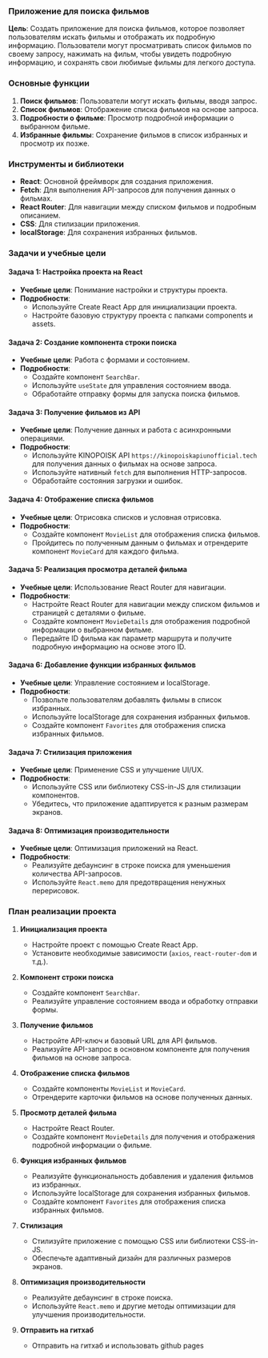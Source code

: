 ### Приложение для поиска фильмов

**Цель**: Создать приложение для поиска фильмов, которое позволяет пользователям искать фильмы и отображать их подробную информацию. Пользователи могут просматривать список фильмов по своему запросу, нажимать на фильм, чтобы увидеть подробную информацию, и сохранять свои любимые фильмы для легкого доступа.

### Основные функции

1. **Поиск фильмов**: Пользователи могут искать фильмы, вводя запрос.
2. **Список фильмов**: Отображение списка фильмов на основе запроса.
3. **Подробности о фильме**: Просмотр подробной информации о выбранном фильме.
4. **Избранные фильмы**: Сохранение фильмов в список избранных и просмотр их позже.

### Инструменты и библиотеки

-   **React**: Основной фреймворк для создания приложения.
-   **Fetch**: Для выполнения API-запросов для получения данных о фильмах.
-   **React Router**: Для навигации между списком фильмов и подробным описанием.
-   **CSS**: Для стилизации приложения.
-   **localStorage**: Для сохранения избранных фильмов.

### Задачи и учебные цели

#### Задача 1: Настройка проекта на React

-   **Учебные цели**: Понимание настройки и структуры проекта.
-   **Подробности**:
    -   Используйте Create React App для инициализации проекта.
    -   Настройте базовую структуру проекта с папками components и assets.

#### Задача 2: Создание компонента строки поиска

-   **Учебные цели**: Работа с формами и состоянием.
-   **Подробности**:
    -   Создайте компонент `SearchBar`.
    -   Используйте `useState` для управления состоянием ввода.
    -   Обработайте отправку формы для запуска поиска фильмов.

#### Задача 3: Получение фильмов из API

-   **Учебные цели**: Получение данных и работа с асинхронными операциями.
-   **Подробности**:
    -   Используйте KINOPOISK API `https://kinopoiskapiunofficial.tech` для получения данных о фильмах на основе запроса.
    -   Используйте нативный `fetch` для выполнения HTTP-запросов.
    -   Обработайте состояния загрузки и ошибок.

#### Задача 4: Отображение списка фильмов

-   **Учебные цели**: Отрисовка списков и условная отрисовка.
-   **Подробности**:
    -   Создайте компонент `MovieList` для отображения списка фильмов.
    -   Пройдитесь по полученным данным о фильмах и отрендерите компонент `MovieCard` для каждого фильма.

#### Задача 5: Реализация просмотра деталей фильма

-   **Учебные цели**: Использование React Router для навигации.
-   **Подробности**:
    -   Настройте React Router для навигации между списком фильмов и страницей с деталями о фильме.
    -   Создайте компонент `MovieDetails` для отображения подробной информации о выбранном фильме.
    -   Передайте ID фильма как параметр маршрута и получите подробную информацию на основе этого ID.

#### Задача 6: Добавление функции избранных фильмов

-   **Учебные цели**: Управление состоянием и localStorage.
-   **Подробности**:
    -   Позвольте пользователям добавлять фильмы в список избранных.
    -   Используйте localStorage для сохранения избранных фильмов.
    -   Создайте компонент `Favorites` для отображения списка избранных фильмов.

#### Задача 7: Стилизация приложения

-   **Учебные цели**: Применение CSS и улучшение UI/UX.
-   **Подробности**:
    -   Используйте CSS или библиотеку CSS-in-JS для стилизации компонентов.
    -   Убедитесь, что приложение адаптируется к разным размерам экранов.

#### Задача 8: Оптимизация производительности

-   **Учебные цели**: Оптимизация приложений на React.
-   **Подробности**:
    -   Реализуйте дебаунсинг в строке поиска для уменьшения количества API-запросов.
    -   Используйте `React.memo` для предотвращения ненужных перерисовок.

### План реализации проекта

1. **Инициализация проекта**

    - Настройте проект с помощью Create React App.
    - Установите необходимые зависимости (`axios`, `react-router-dom` и т.д.).

2. **Компонент строки поиска**

    - Создайте компонент `SearchBar`.
    - Реализуйте управление состоянием ввода и обработку отправки формы.

3. **Получение фильмов**

    - Настройте API-ключ и базовый URL для API фильмов.
    - Реализуйте API-запрос в основном компоненте для получения фильмов на основе запроса.

4. **Отображение списка фильмов**

    - Создайте компоненты `MovieList` и `MovieCard`.
    - Отрендерите карточки фильмов на основе полученных данных.

5. **Просмотр деталей фильма**

    - Настройте React Router.
    - Создайте компонент `MovieDetails` для получения и отображения подробной информации о фильме.

6. **Функция избранных фильмов**

    - Реализуйте функциональность добавления и удаления фильмов из избранных.
    - Используйте localStorage для сохранения избранных фильмов.
    - Создайте компонент `Favorites` для отображения списка избранных фильмов.

7. **Стилизация**

    - Стилизуйте приложение с помощью CSS или библиотеки CSS-in-JS.
    - Обеспечьте адаптивный дизайн для различных размеров экранов.

8. **Оптимизация производительности**
    - Реализуйте дебаунсинг в строке поиска.
    - Используйте `React.memo` и другие методы оптимизации для улучшения производительности.

9. **Отправить на гитхаб**
    - Отправить на гитхаб и использовать github pages
